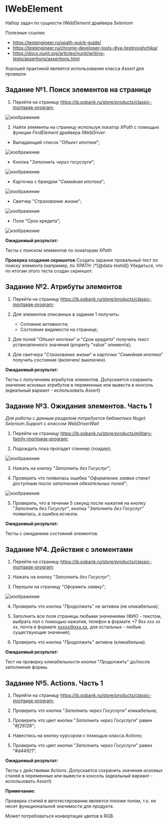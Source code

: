 # IWebElement

Набор задач по сущности *IWebElement* драйвера *Selenium*

Полезные ссылки:
* https://testengineer.ru/xpath-quick-guide/
* https://testengineer.ru/chrome-developer-tools-dlya-testirovshchika/
* https://docs.nunit.org/articles/nunit/writing-tests/assertions/assertions.html
  
Хорошей практикой является использование класса *Assert* для проверок

## Задание №1. Поиск элементов на странице

1. Перейти на страницу https://ib.psbank.ru/store/products/classic-mortgage-program;

![изображение](https://github.com/AutomationC/3.-IWebElement/assets/22545947/6d84ab4f-96c6-43fe-9909-1e5042669dc2)

2. Найти элементы на страницу используя локатор *XPath* с помощью функции *FindElement* драйвера *IWebDriver*:
   
* Выпадающий список "*Объект ипотеки*";

![изображение](https://github.com/AutomationC/3.-IWebElement/assets/22545947/c0451a80-f0cd-45d0-88e1-51bd6f597b5f)

* Кнопка "*Заполнить через госуслуги*";
 
![изображение](https://github.com/AutomationC/3.-IWebElement/assets/22545947/8f65ebbe-1428-422e-a4f2-6c423c7ccb0e)

* Карточка с брендом "*Семейная ипотека*";

![изображение](https://github.com/AutomationC/3.-IWebElement/assets/22545947/bd589bcb-ee2c-4bb9-88f8-d867216c79b7)

* Свитчер "*Страхование жизни*";

![изображение](https://github.com/AutomationC/3.-IWebElement/assets/22545947/303fa32c-fc3b-43fe-8227-b4e801200fc9)

* Поле "Срок кредита";

![изображение](https://github.com/AutomationC/3.-IWebElement/assets/22545947/3b5ffa28-7ce2-4752-b437-233a3314d932)

**Ожидаемый результат:**

Тесты с поиском элементов по локаторам *XPath*

**Проверка создания скришотов**
Создать заранее провальный тест по поиску элемента (например, по XPATH: /*[@data-testid])
Убедиться, что по итогам этого теста создан скриншот.

## Задание №2. Атрибуты элементов

1. Перейти на страницу https://ib.psbank.ru/store/products/classic-mortgage-program;

2. Для элементов описанных в задании 1 получить:
   
    * Сотояние активности;
    * Состояние видимости на странице;

3. Для полей "*Объект ипотеки*" и "*Срок кредита*" получить текст установленного значения (property "value" элемента);
   
5. Для свитчера "*Страхование жизни*" и карточки "*Семейная ипотека*" получить состояние (включен/ выключен).

**Ожидаемый результат:**

Тесты с получением атрибутов элементов. Допускается сохранить значение искомых атрибутов в переменные или вывести в консоль (идеальный вариант - использовать *Assert*)


## Задание №3. Ожидания элементов. Часть 1

*Для работы с данным разделом потребуется библиотека Nuget Selenium.Support с классом WebDriverWait*

1. Перейти на страницу https://ib.psbank.ru/store/products/military-family-mortgage-program;

2. Подождать пока пропадет спиннер (лоадер);

![изображение](https://github.com/AutomationC/3.-IWebElement/assets/22545947/12126fd1-23e3-4d60-8b7e-e777d2403227)

3. Нажать на кнопку "*Заполнить без Госуслуг*";
   
4. Проверить что появилась ошибка "*Оформление заявки станет доступным после заполнения обязательных полей*";

![изображение](https://github.com/AutomationC/3.-IWebElement/assets/22545947/4cd9db62-3925-4ef9-9a04-88538b27ed60)
   
5. Проверить, что в течении 5 секунд после нажатия на кнопку "*Заполнить без Госуслуг*", кнопка "*Заполнить без Госуслуг*" появилась, а ошибка исчезла.

**Ожидаемый результат:**

Тесты с ожиданием состояний элементов.


## Задание №4. Действия с элементами

1. Перейти на страницу https://ib.psbank.ru/store/products/classic-mortgage-program;
  
2. Нажать на кнопку "*Заполнить без Госуслуг*";
   
3. Перешли на страницу "*Оформить заявку*";

![изображение](https://github.com/AutomationC/3.-IWebElement/assets/22545947/8ddda90d-7181-4e9a-a1f9-84ca37b1f4fd)

4. Проверить что кнопка "*Продолжить*" не активна (не кликабельна);
   
5. Заполнить все поля страницы любыми значениями (ФИО - текстом, выбрать пол с помощью нажатия, телефон в формате +7 9xx xxx xx xx, почта в формате xxxxx@xxx.xx, для остальных - любые существующие значения);
   
6. Проверить что кнопка "*Продолжить*" активна (кликабельна).

**Ожидаемый результат:**

Тест на проверку кликабельности кнопки "*Продолжить*" до/после заполнения формы.


## Задание №5. Actions. Часть 1

1. Перейти на страницу https://ib.psbank.ru/store/products/classic-mortgage-program;
  
2. Проверить что кнопка "*Заполнить через Госуслуги*" кликабельна;
   
3. Проверить что цвет кнопки "*Заполнить через Госуслуги*" равен "*#f26126*";

4. Навестись на кнопку курсором с помощью класса *Actions*;

5. Проверить что цвет кнопки "*Заполнить через Госуслуги*" равен "*#d44921*".

**Ожидаемый результат:**

Тесты с действиями Actions. Допускается сохранить значения искомых стилей в переменные или вывести в консоль (идеальный вариант - использовать *Assert*)

**Примечание:**

Проверка стилей в автотестировании является плохим тоном, т.к. не несет функциональной значимости для продукта. 

Может потребоваться конвертация цветов в RGB.
